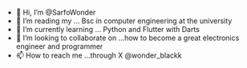 - 👋 Hi, I’m @SarfoWonder
- 👀 I’m reading my ... Bsc in computer engineering at the university
- 🌱 I’m currently learning ... Python and Flutter with Darts
- 💞️ I’m looking to collaborate on ...how to become a great electronics engineer and programmer
- 📫 How to reach me ...through X @wonder_blackk

<!---
Wonderblaq/Wonderblaq is a ✨ special ✨ repository because its `README.md` (this file) appears on your GitHub profile.
You can click the Preview link to take a look at your changes.
--->
